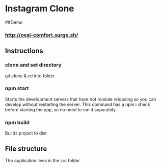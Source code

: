 # Instagram Clone

##Demo

### http://oval-comfort.surge.sh/

## Instructions

### clone and set directory
git clone <url> & cd into folder

### npm start
Starts the development servers that have hot module reloading so you can
develop without restarting the server.
This command has a npm i check before starting the app, so no need to run it separately.

### npm build
Builds project to dist

## File structure
The application lives in the src folder.
